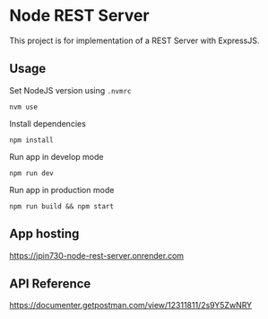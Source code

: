 # Node REST Server

This project is for implementation of a REST Server with ExpressJS.

## Usage

Set NodeJS version using `.nvmrc`

```
nvm use
```

Install dependencies

```
npm install
```

Run app in develop mode

```
npm run dev
```

Run app in production mode

```
npm run build && npm start
```

## App hosting

https://jpin730-node-rest-server.onrender.com

## API Reference

https://documenter.getpostman.com/view/12311811/2s9Y5ZwNRY
